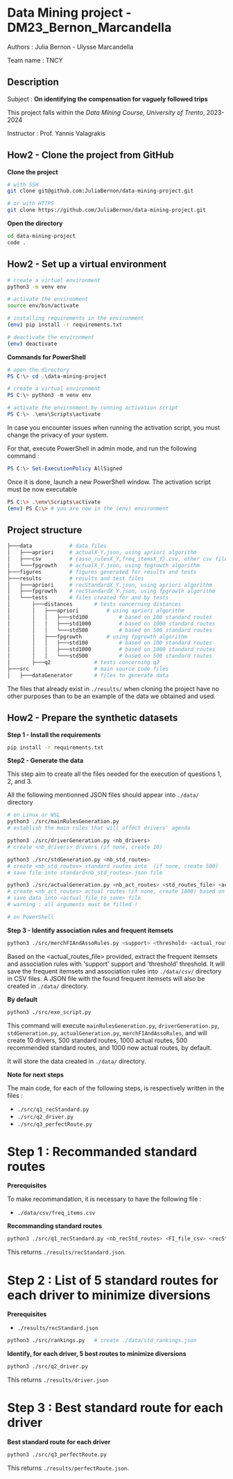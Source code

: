 # Data Mining project - DM23_Bernon_Marcandella

Authors : Julia Bernon - Ulysse Marcandella

Team name : TNCY

## Description
Subject : 
**On identifying the compensation for vaguely followed trips**

This project falls within the *Data Mining Course, University of Trento*, 2023-2024

Instructor : Prof. Yannis Valagrakis


## How2 - Clone the project from GitHub

**Clone the project**

```sh
# with SSH
git clone git@github.com:JuliaBernon/data-mining-project.git

# or with HTTPS
git clone https://github.com/JuliaBernon/data-mining-project.git
```

**Open the directory**

```bash
cd data-mining-project
code .
```

## How2 - Set up a virtual environment
```bash
# create a virtual environment
python3 -m venv env

# activate the environment
source env/bin/activate

# installing requirements in the environment
(env) pip install -r requirements.txt

# deactivate the environment
(env) deactivate
```

**Commands for PowerShell**

```powershell
# open the directory
PS C:\> cd .\data-mining-project

# create a virtual environment
PS C:\> python3 -m venv env

# activate the environment by running activation script
PS C:\> .\env\Scripts\activate
```

In case you encounter issues when running the activation script, you must change the privacy of your system.

For that, execute PowerShell in admin mode, and run the following command : 

```powershell
PS C:\> Set-ExecutionPolicy AllSigned
```

Once it is done, launch a new PowerShell window. The activation script must be now executable

```bash
PS C:\> .\env\Scripts\activate
(env) PS C:\> # you are now in the (env) environment
```

## Project structure 
```sh
├───data            # data files
│   ├───apriori     # actualX_Y.json, using apriori algorithm
│   ├───csv         # {asso_rulesX_Y,freq_itemsX_Y}.csv, other csv files
│   └───fpgrowth    # actualX_Y.json, using fpgrowth algorithm
├───figures         # figures generated for results and tests
├───results         # results and test files
│   ├───apriori     # recStandardX_Y.json, using apriori algorithm
│   ├───fpgrowth    # recStandardX_Y.json, using fpgrowth algorithm
│   └───tests       # files created for and by tests
│       ├───distances       # tests concerning distances
│       │   ├───apriori         # using apriori algorithm
│       │   │   ├───std100          # based on 100 standard routes
│       │   │   ├───std1000         # based on 1000 standard routes
│       │   │   └───std500          # based on 500 standard routes
│       │   ├───fpgrowth        # using fpgrowth algorithm
│       │   │   ├───std100          # based on 100 standard routes
│       │   │   ├───std1000         # based on 1000 standard routes
│       │   │   └───std500          # based on 500 standard routes
│       ├───q2              # tests concerning q2
├───src                     # main source code files
│   ├───dataGenerator       # files to generate data

```

The files that already exist in `./results/` when cloning the project have no other purposes than to be an example of the data we obtained and used.


## How2 - Prepare the synthetic datasets

**Step 1 - Install the requirements**
```sh
pip install -r requirements.txt
```

**Step2 - Generate the data**

This step aim to create all the files needed for the execution of questions 1, 2, and 3. 

All the following mentionned JSON files should appear into `./data/` directory

```sh
# on Linux or WSL
python3 ./src/mainRulesGeneration.py
# establish the main rules that will affect drivers' agenda

python3 ./src/driverGeneration.py <nb_drivers>
# create <nb_drivers> drivers (if none, create 10)

python3 ./src/stdGeneration.py <nb_std_routes>
# create <nb_std_routes> standard routes into  (if none, create 500)
# save file into standard<nb_std_routes>.json file

python3 ./src/actualGeneration.py <nb_act_routes> <std_routes_file> <actual_file_to_save>  
# create <nb_act_routes> actual routes (if none, create 1000) based on <std_routes_file> file
# save data into <actual_file_to_save> file
# warning : all arguments must be filled !

# on PowerShell
```

**Step 3 - Identify association rules and frequent itemsets**
```sh
python3 ./src/merchFIAndAssoRules.py <support> <threshold> <actual_routes_file> <FI_to_save_csv> <assoRules_to_save_csv> <FI_to_save_json>
```
Based on the <actual_routes_file> provided, extract the frequent itemsets and association rules with 'support' support and 'threshold' threshold.
It will save the frequent itemsets and association rules into `./data/csv/` directory in CSV files. A JSON file with the found frequent itemsets will also be created in `./data/` directory.


**By default**
```sh
python3 ./src/exe_script.py
```

This command will execute `mainRulesGeneration.py`, `driverGeneration.py`, `stdGeneration.py`, `actualGeneration.py`, `merchFIAndAssoRules`, and will create 10 drivers, 500 standard routes, 1000 actual routes, 500 recommended standard routes, and 1000 new actual routes, by default.

It will store the data created in `./data/` directory.

**Note for next steps**

The main code, for each of the following steps, is respectively written in the files : 

- `./src/q1_recStandard.py`
- `./src/q2_driver.py`
- `./src/q3_perfectRoute.py`

# Step 1 : Recommanded standard routes

**Prerequisites**

To make recommandation, it is necessary to have the following file :

- `./data/csv/freq_items.csv`


**Recommanding standard routes**
```sh
python3 ./src/q1_recStandard.py <nb_recStd_routes> <FI_file_csv> <recStandard_file_to_save>
```

This returns `./results/recStandard.json`.

# Step 2 : List of 5 standard routes for each driver to minimize diversions

**Prerequisites**

- `./results/recStandard.json`

```sh
python3 ./src/rankings.py   # create ./data/std_rankings.json
```

**Identify, for each driver, 5 best routes to minimize diversions**

```sh
python3 ./src/q2_driver.py
```

This returns `./results/driver.json`

# Step 3 : Best standard route for each driver

**Best standard route for each driver**

```sh
python3 ./src/q3_perfectRoute.py
```

This returns `./results/perfectRoute.json`.

